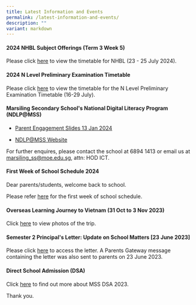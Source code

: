 ```yaml
---
title: Latest Information and Events
permalink: /latest-information-and-events/
description: ""
variant: markdown
---
```

#### 2024 NHBL Subject Offerings (Term 3 Week 5)

Please click [here](/files/2024_NHBL_Subject_Offering.pdf) to view the timetable for NHBL (23 - 25 July 2024).

#### 2024 N Level Preliminary Examination Timetable

Please click [here](/files/2024_N_Level_Preliminary_Examination_Timetable.pdf) to view the timetable for the N Level Preliminary Examination Timetable (16-29 July).

#### Marsiling Secondary School's National Digital Literacy Program (NDLP@MSS) 

* [Parent Engagement Slides 13 Jan 2024](/files/PDLP/IP1___Parent_Engagement_Deck_2024_Final.pdf)

* [NDLP@MSS Website](https://marsilingsec.moe.edu.sg/national-digital-literacy-program-ndpl-marsiling-secondary-school/)


For further enquires, please contact the school at 6894 1413 or email us at marsiling_ss@moe.edu.sg, attn: HOD ICT.



#### First Week of School Schedule 2024

Dear parents/students,
welcome back to school. <br>

Please refer [here](/files/2024_First_Week_Schedule.pdf) for the first week of school schedule.

#### Overseas Learning Journey to Vietnam (31 Oct to 3 Nov 2023)

Click [here](https://go.gov.sg/mss-vietnam-singapore-2023)  to view photos of the trip.

####   Semester 2 Principal's Letter: Update on School Matters [23 June 2023]

Please click [here](/files/Letters/letter-to-parents-23-june-2023.pdf) to access the letter. A Parents Gateway message containing the letter was also sent to parents on 23 June 2023.

####   Direct School Admission (DSA)

Click [here](https://marsilingsec.moe.edu.sg/dsa/) to find out more about MSS DSA 2023.

Thank you.